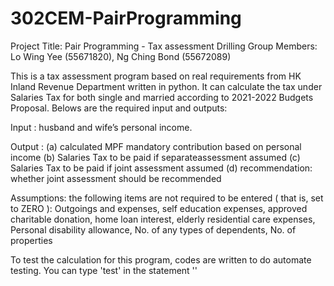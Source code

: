 # 302CEM-PairProgramming

Project Title: Pair Programming - Tax assessment Drilling
Group Members: Lo Wing Yee (55671820), Ng Ching Bond (55672089)

This is a tax assessment program based on real requirements from HK Inland Revenue Department written in python.
It can calculate the tax under Salaries Tax for both single and married according to 2021-2022 Budgets Proposal.
Belows are the required input and outputs:

Input : 
husband and wife’s personal income.

Output : 
(a) calculated MPF mandatory contribution based on personal income
(b) Salaries Tax to be paid if separateassessment assumed
(c) Salaries Tax to be paid if joint assessment assumed
(d) recommendation: whether joint assessment should be recommended

Assumptions:
the following items are not required to be entered ( that is, set to ZERO ):
Outgoings and expenses, 
self education expenses, 
approved charitable donation, 
home loan interest,
elderly residential care expenses, 
Personal disability allowance, 
No. of any types of dependents, 
No. of properties

To test the calculation for this program, codes are written to do automate testing. You can type 'test' in the statement ''
